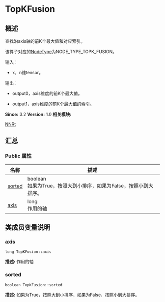 # TopKFusion


## 概述

查找沿axis轴的前K个最大值和对应索引。

该算子对应的[NodeType](_n_n_rt.md#nodetype)为NODE_TYPE_TOPK_FUSION。

输入：

- x，n维tensor。

输出：

- output0，axis维度的前K个最大值。

- output1，axis维度的前K个最大值的索引。

**Since:**
3.2
**Version:**
1.0
**相关模块:**

[NNRt](_n_n_rt.md)


## 汇总


### Public 属性

  | 名称 | 描述 | 
| -------- | -------- |
| [sorted](#sorted) | boolean<br/>如果为True，按照大到小排序，如果为False，按照小到大排序。&nbsp; | 
| [axis](#axis) | long<br/>作用的轴&nbsp; | 


## 类成员变量说明


### axis

  
```
long TopKFusion::axis
```
**描述:**
作用的轴


### sorted

  
```
boolean TopKFusion::sorted
```
**描述:**
如果为True，按照大到小排序，如果为False，按照小到大排序。
